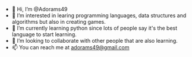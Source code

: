 - 👋 Hi, I’m @Adorams49
- 👀 I’m interested in learing programming languages, data structures and algorithms but also in creating games.
- 🌱 I’m currently learning python since lots of people say it's the best language to start learning.
- 💞️ I’m looking to collaborate with other people that are also learning.
- 📫 You can reach me at adorams49@gmail.com

